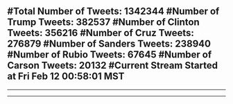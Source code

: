 #Total Number of Tweets: 1342344 
#Number of Trump Tweets: 382537
#Number of Clinton Tweets: 356216
#Number of Cruz Tweets: 276879
#Number of Sanders Tweets: 238940
#Number of Rubio Tweets: 67645
#Number of Carson Tweets: 20132
#Current Stream Started at Fri Feb 12 00:58:01 MST
---
---
---
